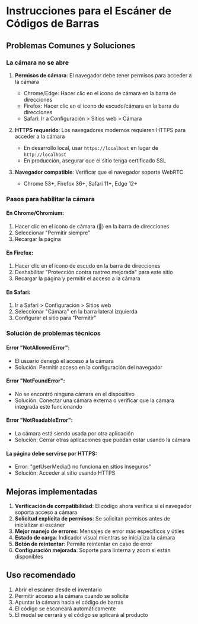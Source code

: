 # Instrucciones para el Escáner de Códigos de Barras

## Problemas Comunes y Soluciones

### La cámara no se abre
1. **Permisos de cámara**: El navegador debe tener permisos para acceder a la cámara
   - Chrome/Edge: Hacer clic en el icono de cámara en la barra de direcciones
   - Firefox: Hacer clic en el icono de escudo/cámara en la barra de direcciones
   - Safari: Ir a Configuración > Sitios web > Cámara

2. **HTTPS requerido**: Los navegadores modernos requieren HTTPS para acceder a la cámara
   - En desarrollo local, usar `https://localhost` en lugar de `http://localhost`
   - En producción, asegurar que el sitio tenga certificado SSL

3. **Navegador compatible**: Verificar que el navegador soporte WebRTC
   - Chrome 53+, Firefox 36+, Safari 11+, Edge 12+

### Pasos para habilitar la cámara

#### En Chrome/Chromium:
1. Hacer clic en el icono de cámara (🎥) en la barra de direcciones
2. Seleccionar "Permitir siempre"
3. Recargar la página

#### En Firefox:
1. Hacer clic en el icono de escudo en la barra de direcciones
2. Deshabilitar "Protección contra rastreo mejorada" para este sitio
3. Recargar la página y permitir el acceso a la cámara

#### En Safari:
1. Ir a Safari > Configuración > Sitios web
2. Seleccionar "Cámara" en la barra lateral izquierda
3. Configurar el sitio para "Permitir"

### Solución de problemas técnicos

#### Error "NotAllowedError":
- El usuario denegó el acceso a la cámara
- Solución: Permitir acceso en la configuración del navegador

#### Error "NotFoundError":
- No se encontró ninguna cámara en el dispositivo
- Solución: Conectar una cámara externa o verificar que la cámara integrada esté funcionando

#### Error "NotReadableError":
- La cámara está siendo usada por otra aplicación
- Solución: Cerrar otras aplicaciones que puedan estar usando la cámara

#### La página debe servirse por HTTPS:
- Error: "getUserMedia() no funciona en sitios inseguros"
- Solución: Acceder al sitio usando HTTPS

## Mejoras implementadas

1. **Verificación de compatibilidad**: El código ahora verifica si el navegador soporta acceso a cámara
2. **Solicitud explícita de permisos**: Se solicitan permisos antes de inicializar el escáner
3. **Mejor manejo de errores**: Mensajes de error más específicos y útiles
4. **Estado de carga**: Indicador visual mientras se inicializa la cámara
5. **Botón de reintentar**: Permite reintentar en caso de error
6. **Configuración mejorada**: Soporte para linterna y zoom si están disponibles

## Uso recomendado

1. Abrir el escáner desde el inventario
2. Permitir acceso a la cámara cuando se solicite
3. Apuntar la cámara hacia el código de barras
4. El código se escaneará automáticamente
5. El modal se cerrará y el código se aplicará al producto
